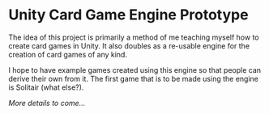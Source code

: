 # Unity Card Game Engine Prototype

The idea of this project is primarily a method of me teaching myself how to create card games in Unity.  It also doubles as a re-usable engine for the creation of card games of any kind.

I hope to have example games created using this engine so that people can derive their own from it.  The first game that is to be made using the engine is Solitair (what else?).

*More details to come...*